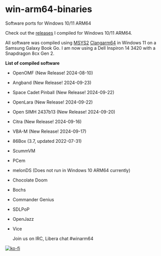 # win-arm64-binaries
Software ports for Windows 10/11 ARM64

Check out the [releases](https://github.com/mijk84/win-arm64-binaries/releases) I compiled for Windows 10/11 ARM64.

All software was compiled using [MSYS2](https://www.msys2.org/) [Clangarm64](https://github.com/msys2/MSYS2-packages/issues/1787#issuecomment-980837586) in Windows 11 on a Samsung Galaxy Book Go. I am now using a Dell Inspiron 14 3420 with a Snapdragon 8cx Gen 2.


**List of compiled software**
- OpenOMF (New Release! 2024-08-10)
- Angband (New Release! 2024-09-23)
- Space Cadet Pinball (New Release! 2024-09-22)
- OpenLara (New Release! 2024-09-22)
- Open SIMH 2437b13 (New Release! 2024-09-20)
- Citra (New Release! 2024-09-16)
- VBA-M (New Release! 2024-09-17)
- 86Box (3.7, updated 2022-07-31)
- ScummVM
- PCem
- melonDS (Does not run in Windows 10 ARM64 currently)
- Chocolate Doom
- Bochs
- Commander Genius
- SDLPoP
- OpenJazz
- Vice

  Join us on IRC, Libera chat #winarm64

[![ko-fi](https://ko-fi.com/img/githubbutton_sm.svg)](https://ko-fi.com/I2I0D7IJT)

